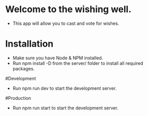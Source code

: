 # Welcome to the wishing well.

- This app will allow you to cast and vote for wishes.

# Installation

- Make sure you have Node & NPM installed.
- Run npm install -D from the server/ folder to install all required packages.

#Development

- Run npm run dev to start the development server.

#Production

- Run npm run start to start the development server.
